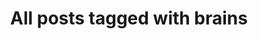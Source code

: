 ---
layout: tag
title: "All posts tagged with brains"
permalink: /weblog/tags/brains/
taxonomy: brains
---